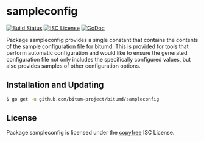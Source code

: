 sampleconfig
============

[![Build Status](http://img.shields.io/travis/bitum/bitumd.svg)](https://travis-ci.org/bitum/bitumd)
[![ISC License](http://img.shields.io/badge/license-ISC-blue.svg)](http://copyfree.org)
[![GoDoc](https://img.shields.io/badge/godoc-reference-blue.svg)](http://godoc.org/github.com/bitum-project/bitumd/sampleconfig)

Package sampleconfig provides a single constant that contains the contents of
the sample configuration file for bitumd.  This is provided for tools that perform
automatic configuration and would like to ensure the generated configuration
file not only includes the specifically configured values, but also provides
samples of other configuration options.

## Installation and Updating

```bash
$ go get -u github.com/bitum-project/bitumd/sampleconfig
```

## License

Package sampleconfig is licensed under the [copyfree](http://copyfree.org) ISC
License.
